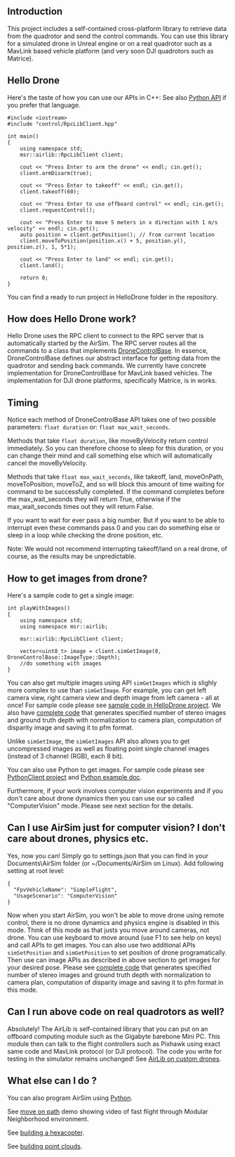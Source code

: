 ## Introduction
This project includes a self-contained cross-platform library to retrieve data from the quadrotor and send the control commands. 
You can use this library for a simulated drone in Unreal engine or on a real quadrotor such as a MavLink based vehicle platform
(and very soon DJI quadrotors such as Matrice).

## Hello Drone
Here's the taste of how you can use our APIs in C++:
See also [Python API](python.md) if you prefer that language.

```
#include <iostream>
#include "control/RpcLibClient.hpp"

int main() 
{
    using namespace std;
    msr::airlib::RpcLibClient client;

    cout << "Press Enter to arm the drone" << endl; cin.get();
    client.armDisarm(true);

    cout << "Press Enter to takeoff" << endl; cin.get();
    client.takeoff(60);

    cout << "Press Enter to use offboard control" << endl; cin.get();
    client.requestControl();

    cout << "Press Enter to move 5 meters in x direction with 1 m/s velocity" << endl; cin.get();    
    auto position = client.getPosition(); // from current location
    client.moveToPosition(position.x() + 5, position.y(), position.z(), 1, 5*1);

    cout << "Press Enter to land" << endl; cin.get();
    client.land();

    return 0;
}

```

You can find a ready to run project in HelloDrone folder in the repository.

## How does Hello Drone work?
Hello Drone uses the RPC client to connect to the RPC server that is automatically started by the AirSim. 
The RPC server routes all the commands to a class that implements [DroneControlBase](https://github.com/Microsoft/AirSim/blob/master/AirLib/include/controllers/DroneControllerBase.hpp). 
In essence, DroneControlBase defines our abstract interface for getting data from the quadrotor and sending back commands. 
We currently have concrete implementation for DroneControlBase for MavLink based vehicles. The implementation for DJI drone 
platforms, specifically Matrice, is in works.

## Timing

Notice each method of DroneControlBase API takes one of two possible parameters: `float duration` or: `float max_wait_seconds`.

Methods that take `float duration`, like moveByVelocity return control immediately. So you can therefore choose to sleep for this duration, or you can change their mind and call something else which will automatically cancel the moveByVelocity.

Methods that take `float max_wait_seconds`, like takeoff, land, moveOnPath, moveToPosition, moveToZ, and so will block this amount of time waiting for command to be successfully completed. If the command
completes before the max_wait_seconds they will return True, otherwise
if the max_wait_seconds times out they will return False. 

If you want to wait for ever pass a big number. But if you want to be able to interrupt even these commands pass 0 and you can do something else or sleep in a loop while checking the drone position, etc. 

Note: We would not recommend interrupting takeoff/land on a real drone, of course, as the results may be unpredictable.


## How to get images from drone?
Here's a sample code to get a single image:

```
int playWithImages() 
{
    using namespace std;
    using namespace msr::airlib;
    
    msr::airlib::RpcLibClient client;

    vector<uint8_t> image = client.simGetImage(0, DroneControlBase::ImageType::Depth);
    //do something with images
}
```

You can also get multiple images using API `simGetImages` which is slighly more complex to use than `simGetImage`. For example, you can get left camera view, right camera view and depth image from left camera - all at once! For sample code please see [sample code in HelloDrone project](https://github.com/Microsoft/AirSim/blob/master/HelloDrone/main.cpp). We also have [complete code](https://github.com/Microsoft/AirSim/blob/master/Examples/StereoImageGenerator.hpp) that generates specified number of stereo images and ground truth depth with normalization to camera plan, computation of disparity image and saving it to pfm format.

Unlike `simGetImage`, the `simGetImages` API also allows you to get uncompressed images as well as floating point single channel images (instead of 3 channel (RGB), each 8 bit).

You can also use Python to get images. For sample code please see [PythonClient project](https://github.com/Microsoft/AirSim/tree/master/PythonClient) and [Python example doc](python.md).

Furthermore, if your work involves computer vision experiments and if you don't care about drone dynamics then you can use our so called "ComputerVision" mode. Please see next section for the details.

## Can I use AirSim just for computer vision? I don't care about drones, physics etc.
Yes, now you can! Simply go to settings.json that you can find in your Documents\AirSim folder (or ~/Documents/AirSim on Linux). Add following setting at root level:

```
{
  "FpvVehicleName": "SimpleFlight",
  "UsageScenario": "ComputerVision"
}
```

Now when you start AirSim, you won't be able to move drone using remote control, there is no drone dynamics and physics engine is disabled in this mode. Think of this mode as that justs you move around cameras, not drone. You can use keyboard to move around (use F1 to see help on keys) and call APIs to get images. You can also use two additional APIs `simSetPosition` and `simGetPosition` to set position of drone programatically. Then use can image APIs as described in above section to get images for your desired pose. Please see [complete code](https://github.com/Microsoft/AirSim/blob/master/Examples/StereoImageGenerator.hpp) that generates specified number of stereo images and ground truth depth with normalization to camera plan, computation of disparity image and saving it to pfm format in this mode.

## Can I run above code on real quadrotors as well?
Absolutely! The AirLib is self-contained library that you can put on an offboard computing module such as the Gigabyte barebone Mini PC. 
This module then can talk to the flight controllers such as Pixhawk using exact same code and MavLink protocol (or DJI protocol). 
The code you write for testing in the simulator remains unchanged! 
See [AirLib on custom drones](https://github.com/Microsoft/AirSim/blob/master/docs/custom_drone.md).

## What else can I do ?

You can also program AirSim using [Python](python.md).

See [move on path](https://github.com/Microsoft/AirSim/wiki/moveOnPath-demo) demo showing video of fast flight through Modular Neighborhood environment.

See [building a hexacopter](https://github.com/Microsoft/AirSim/wiki/hexacopter).

See [building point clouds](https://github.com/Microsoft/AirSim/wiki/Point-Clouds).